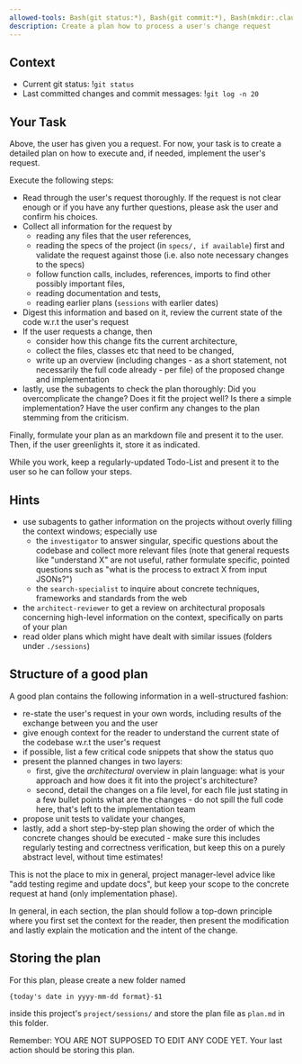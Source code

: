 ```yaml
---
allowed-tools: Bash(git status:*), Bash(git commit:*), Bash(mkdir:.claude/features/*)
description: Create a plan how to process a user's change request
---
```


## Context

- Current git status: !`git status`
- Last committed changes and commit messages: !`git log -n 20`

## Your Task
Above, the user has given you a request. For now, your task is to create a detailed plan 
on how to execute and, if needed, implement the user's request. 

Execute the following steps:
- Read through the user's request thoroughly. If the request is not clear enough or if you have
any further questions, please ask the user and confirm his choices.
- Collect all information for the request by 
  - reading any files that the user references,
  - reading the specs of the project (in `specs/, if available`) first and validate the request against those (i.e. also note necessary changes to the specs)
  - follow function calls, includes, references, imports to find other possibly important files,
  - reading documentation and tests,
  - reading earlier plans (`sessions` with earlier dates)
- Digest this information and based on it, review the current state of the code w.r.t the user's request
- If the user requests a change, then
  - consider how this change fits the current architecture,
  - collect the files, classes etc that need to be changed,
  - write up an overview (including changes - as a short statement, not necessarily the full code already - per file) of the proposed change and implementation
- lastly, use the subagents to check the plan thoroughly: Did you overcomplicate the change? Does it
fit the project well? Is there a simple implementation? Have the user confirm any changes to the plan stemming from the criticism.

Finally, formulate your plan as an markdown file and present it to the user. Then, if the user greenlights it, store it as indicated.

While you work, keep a regularly-updated Todo-List and present it to the user so he can follow your steps.

## Hints
- use subagents to gather information on the projects without overly filling the context windows; especially use
  - the `investigator` to answer singular, specific questions about the codebase and collect more relevant files (note that general requests like "understand X" are not useful, rather formulate specific, pointed questions such as "what is the process to extract X from input JSONs?")
  - the `search-specialist` to inquire about concrete techniques, frameworks and standards from the web
- the `architect-reviewer` to get a review on architectural proposals concerning high-level information on the context, specifically on parts of your plan
- read older plans which might have dealt with similar issues (folders under `./sessions`)

## Structure of a good plan

A good plan contains the following information in a well-structured fashion:
- re-state the user's request in your own words, including results of the exchange between you and the user
- give enough context for the reader to understand the current state of the codebase w.r.t the user's request
- if possible, list a few critical code snippets that show the status quo
- present the planned changes in two layers:
  - first, give the _architectural_ overview in plain language: what is your approach and how does it fit into the project's architecture?
  - second, detail the changes on a file level, for each file just stating in a few bullet points what are the changes - do not spill the full code here, that's left to the implementation team
- propose unit tests to validate your changes,
- lastly, add a short step-by-step plan showing the order of which the concrete changes should be executed - make sure this includes regularly testing and correctness verification, but keep this on a purely abstract level, without time estimates!

This is not the place to mix in general, project manager-level advice like "add testing regime and update docs", but keep your scope to the concrete request at hand (only implementation phase).

In general, in each section, the plan should follow a top-down principle where
you first set the context for the reader, then present the modification and lastly explain
the motication and the intent of the change.

## Storing the plan
For this plan, please create a new folder named 
```
{today's date in yyyy-mm-dd format}-$1
```
inside this project's `project/sessions/` and store the plan file as `plan.md`
in this folder.

Remember: YOU ARE NOT SUPPOSED TO EDIT ANY CODE YET. Your last action should be storing
this plan.